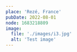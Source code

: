 ```yaml
---
place: 'Rezé, France'
pubDate: 2022-08-01
node: 1683218809
image:
  file: './images/i3.jpg'
  alt: 'Test image'
---
```

